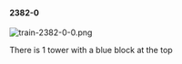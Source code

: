 #### 2382-0
![train-2382-0-0.png](https://github.com/lil-lab/nlvr/raw/master/nlvr/train/images/35/train-2382-0-0.png "train-2382-0-0.png")

There is 1 tower with a blue block at the top